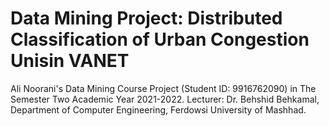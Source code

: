 # Data Mining Project: Distributed Classification of Urban Congestion Unisin VANET
Ali Noorani's Data Mining Course Project (Student ID: 9916762090) in The Semester Two Academic Year 2021-2022. Lecturer: Dr. Behshid Behkamal, Department of Computer Engineering, Ferdowsi University of Mashhad.
